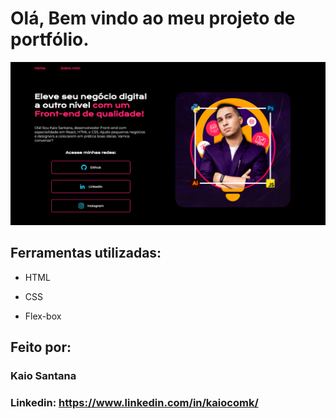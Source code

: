 # Olá, Bem vindo ao meu projeto de portfólio.

![image](https://github.com/Kaio-with-K/pagina-responsiva/blob/main/assets/print.png?raw=true)

## Ferramentas utilizadas:

* HTML

* CSS

* Flex-box

## Feito por:

### Kaio Santana

### Linkedin: https://www.linkedin.com/in/kaiocomk/
